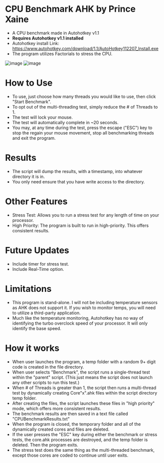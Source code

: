 # CPU Benchmark AHK by Prince Xaine
- A CPU benchmark made in Autohotkey v1.1
- **Requires Autohotkey v1.1 installed**
- Autohotkey install Link: https://www.autohotkey.com/download/1.1/AutoHotkey112207_Install.exe
- The program utilizes Factorials to stress the CPU.

![image](https://github.com/user-attachments/assets/957e8d48-dd59-4dc7-a605-11562b22d30b)
![image](https://github.com/user-attachments/assets/df56124d-1688-40ef-9350-6a2f1b879283)

# How to Use
- To use, just choose how many threads you would like to use, then click "Start Benchmark".
- To opt out of the multi-threading test, simply reduce the # of Threads to 1.
- The test will lock your mouse.
- The test will automatically complete in ~20 seconds.
- You may, at any time during the test, press the escape ("ESC") key to stop the regain your mouse movement, stop all benchmarking threads and exit the program.

# Results
- The script will dump the results, with a timestamp, into whatever directory it is in.
- You only need ensure that you have write access to the directory.

# Other Features
- Stress Test: Allows you to run a stress test for any length of time on your processor.
- High Priority: The program is built to run in high-priority. This offers consistent results.

# Future Updates
- Include timer for stress test.
- Include Real-Time option.

# Limitations
- This program is stand-alone. I will not be including temperature sensors as AHK does not support it.
  If you wish to monitor temps, you will need to utilize a third-party application.
- Much like the temperature monitoring, Autohotkey has no way of identifying the turbo overclock speed of your processor. It will only identify the base speed.

# How it works
- When user launches the program, a temp folder with a random 9+ digit code is created in the file directory.
- When user selects "Benchmark", the script runs a single-thread test within the "parent" script.
    (This just means the script does not launch any other scripts to run this test.)
- When # of Threads is greater than 1, the script then runs a multi-thread test by dynamically creating Core"x".ahk files within the script directory temp folder.
- After creating the files, the script launches these files in "high priority" mode, which offers more consistent results.
- The benchmark results are then saved in a text file called "CPUBenchmarkResults.txt"
- When the program is closed, the temporary folder and all of the dynamically created cores and files are deleted.
- If the user presses the "ESC" key during either the benchmark or stress tests, the core.ahk processes are destroyed, and the temp folder is deleted. Then the program exits.
- The stress test does the same thing as the multi-threaded benchmark, except those cores are coded to continue until user exits.
